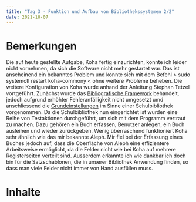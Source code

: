 ```yaml
---
title: "Tag 3 - Funktion und Aufbau von Bibliothekssystemen 2/2"
date: 2021-10-07
---
```


# Bemerkungen
Die auf heute gestellte Aufgabe, Koha fertig einzurichten, konnte ich leider nicht vornehmen, da sich die Software nicht mehr gestartet war. Das ist anscheinend ein bekanntes Problem und konnte sich mit dem Befehl > sudo systemctl restart koha-commony < ohne weitere Probleme beheben.
Die weitere Konfiguration von Koha wurde anhand der Anleitung Stephan Tetzel vortgeführt. Zunächst wurde das [Bibliografische Framework](https://zefanjas.de/koha-installation-schule-bibliografische-framework/) behandelt, jedoch aufgrund erhöhter Fehleranfälligkeit nicht umgesetzt umd anschliessend die [Grundeinstellungen](https://zefanjas.de/teil-3-grundeinstellungen-wie-man-koha-installiert-und-fuer-schulen-einrichtet/) im Sinne einer Schulbibliothek vorgenommen. 
Da die Schulbibliothek nun eingerichtet ist wurden eine Reihe von Testaktionen durchgeführt, um sich mit dem Programm vertraut zu machen. Dazu gehören ein Buch erfassen, Benutzer anlegen, ein Buch ausleihen und wieder zurückgeben. Wenig überraschend funktioniert Koha sehr ähnlich wie das mir bekannte Aleph. Mir fiel bei der Erfassung eines Buches jedoch auf, dass die Oberfläche von Aleph eine effizientere Arbeitsweise ermöglicht, da die Felder nicht wie bei Koha auf mehrere Registerseiten verteilt sind. Ausserdem erkannte ich wie dankbar ich doch bin für die Satzschablonen, die in unserer Bibliothek Anwendung finden, so dass man viele Felder nicht immer von Hand ausfüllen muss.

# Inhalte
